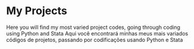# My Projects
Here you will find my most varied project codes, going through coding using Python and Stata
Aqui você encontrará minhas meus mais variados códigos de projetos, passando por codificações usando Python e Stata
